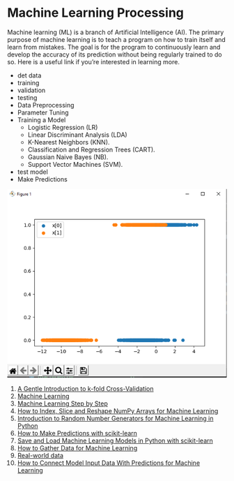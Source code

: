# Machine Learning Processing
Machine learning (ML) is a branch of Artificial Intelligence (AI). The primary purpose of machine learning is to teach a program on how to train itself and learn from mistakes. The goal is for the program to continuously learn and develop the accuracy of its prediction without being regularly trained to do so. Here is a useful link if you’re interested in learning more.


* det data
* training
* validation
* testing
* Data Preprocessing
* Parameter Tuning
* Training a Model
    - Logistic Regression (LR)
    - Linear Discriminant Analysis (LDA)
    - K-Nearest Neighbors (KNN).
    - Classification and Regression Trees (CART).
    - Gaussian Naive Bayes (NB).
    - Support Vector Machines (SVM).
* test model
* Make Predictions

![Predict](predict.png)

1. [A Gentle Introduction to k-fold Cross-Validation](https://machinelearningmastery.com/k-fold-cross-validation/)
1. [Machine Learning](https://scikit-learn.org)
1. [Machine Learning Step by Step](https://machinelearningmastery.com/machine-learning-in-python-step-by-step/)
1. [How to Index, Slice and Reshape NumPy Arrays for Machine Learning](https://machinelearningmastery.com/index-slice-reshape-numpy-arrays-machine-learning-python/)
1. [Introduction to Random Number Generators for Machine Learning in Python](https://machinelearningmastery.com/introduction-to-random-number-generators-for-machine-learning/)
1. [How to Make Predictions with scikit-learn](https://machinelearningmastery.com/make-predictions-scikit-learn/)
1. [Save and Load Machine Learning Models in Python with scikit-learn](https://machinelearningmastery.com/save-load-machine-learning-models-python-scikit-learn/)
1. [How to Gather Data for Machine Learning](https://bugfender.com/blog/how-to-gather-data-for-machine-learning%EF%BB%BF/)
1. [Real-world data](https://livebook.manning.com/book/real-world-machine-learning/chapter-2/1)
1. [How to Connect Model Input Data With Predictions for Machine Learning](https://machinelearningmastery.com/how-to-connect-model-input-data-with-predictions-for-machine-learning/)